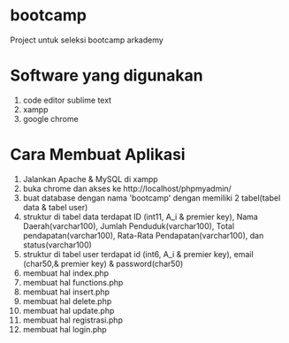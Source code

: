 # bootcamp
Project untuk seleksi bootcamp arkademy

# Software yang digunakan
1. code editor sublime text
2. xampp
3. google chrome

# Cara Membuat Aplikasi
1. Jalankan Apache & MySQL di xampp
2. buka chrome dan akses ke http://localhost/phpmyadmin/
3. buat database dengan nama 'bootcamp' dengan memiliki 2 tabel(tabel data & tabel user)
4. struktur di tabel data terdapat ID (int11, A_i & premier key), Nama Daerah(varchar100), Jumlah Penduduk(varchar100), Total pendapatan(varchar100), Rata-Rata Pendapatan(varchar100), dan status(varchar100)
5. struktur di tabel user terdapat id (int6, A_i & premier key), email (char50,& premier key) & password(char50)
6. membuat hal index.php
7. membuat hal functions.php
8. membuat hal insert.php
9. membuat hal delete.php
10. membuat hal update.php
11. membuat hal registrasi.php
12. membuat hal login.php

